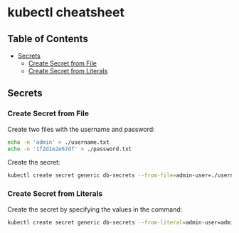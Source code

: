 # kubectl cheatsheet

## Table of Contents

- [Secrets](#secrets)
  - [Create Secret from File](#create-secret-from-file)
  - [Create Secret from Literals](#create-secret-from-literals)

## Secrets

### Create Secret from File

Create two files with the username and password:

```bash
echo -n 'admin' > ./username.txt
echo -n '1f2d1e2e67df' > ./password.txt
```

Create the secret:

```bash
kubectl create secret generic db-secrets --from-file=admin-user=./username.txt --from-file=password=./password.txt
```

### Create Secret from Literals

Create the secret by specifying the values in the command:

```bash
kubectl create secret generic db-secrets --from-literal=admin-user=admin --from-literal=password='1f2d1e2e67df'
```
